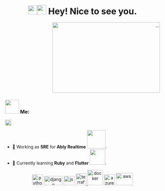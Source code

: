
<div align="center">
<h1><img src="https://github.com/TheDudeThatCode/TheDudeThatCode/blob/master/Assets/Hi.gif" width="29px"><img src="https://emojis.slackmojis.com/emojis/images/1531849430/4246/blob-sunglasses.gif?1531849430" width="30"/>  Hey! Nice to see you.</h1>
 </div>

<p align="right">
  <img src="https://media.giphy.com/media/13HgwGsXF0aiGY/giphy.gif" alt="..."width="350" height="230"/>
</p>

### <img src="https://github.com/TheDudeThatCode/TheDudeThatCode/blob/master/Assets/Developer.gif" width="45px"> Me:
<a href="https://www.linkedin.com/in/dimbu-afonso-894977a8/" target="blank"><img align="center" src="https://cdn.jsdelivr.net/npm/simple-icons@3.0.1/icons/linkedin.svg" alt="apoorvtyagi" height="20" width="20" /></a>&nbsp;
- 🏦 Working as **SRE** for **Ably Realtime**
      <a href=https://ably.com/><img src="https://www.vectorlogo.zone/logos/ablyio/ablyio-ar21.svg" width="60"></a>.
- 📝 Currently learning **Ruby** and **Flutter**
      <img src="https://media.giphy.com/media/WUlplcMpOCEmTGBtBW/giphy.gif" width="50">.

<p align="center">
    <a href=https://www.python.org/><img src="https://www.vectorlogo.zone/logos/python/python-icon.svg" alt="python" width="35" height="35"/></a>
    <a href=https://www.djangoproject.com/><img src="https://www.vectorlogo.zone/logos/djangoproject/djangoproject-ar21.svg" alt="django" width="60" height="30"/></a>
    <a href=https://developer.mozilla.org/en-US/docs/Web/javascript><img src="https://seeklogo.com/images/J/javascript-js-logo-2949701702-seeklogo.com.png" alt="js" width="35" height="30"/></a>
    <a href=https://www.terraform.io/docs/index.html><img src="https://seeklogo.com/images/T/terraform-logo-99AE26A4C1-seeklogo.com.png" alt="terraform" width="35" height="38"/</a>
    <a href=https://www.docker.com/><img src="https://www.vectorlogo.zone/logos/docker/docker-icon.svg" alt="docker" width="50" height="50/></a>
    <a href=https://git-scm.com/><img src="https://www.vectorlogo.zone/logos/git-scm/git-scm-icon.svg" alt="GIT" width="35" height="35"/></a>
    <a href=https://azure.microsoft.com/en-gb/><img src="https://www.vectorlogo.zone/logos/microsoft_azure/microsoft_azure-icon.svg" alt="azure" width="35" height="35"/></a>
    <a href=https://aws.amazon.com/?nc2=h_lg><img src="https://seeklogo.com/images/A/amazon-web-services-aws-logo-6C2E3DCD3E-seeklogo.com.png" alt="aws" width="55" height="40"/></a>
</p>

